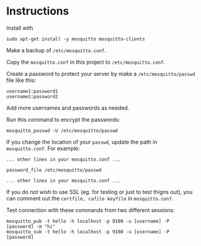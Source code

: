 # Instructions

Install with

```
sudo apt-get install -y mosquitto mosquitto-clients
```

Make a backup of `/etc/mosquitto.conf`.

Copy the `mosquitto.conf` in this project to `/etc/mosquitto.conf`.

Create a password to protect your server by make a `/etc/mosquitto/passwd` file like this:

```
username1:password1
username2:password2
```
Add more usernames and passwords as needed.

Run this command to encrypt the passwords:

```
mosquitto_passwd -U /etc/mosquitto/passwd
```

If you change the location of your `passwd`, update the path in `mosquitto.conf`.  For example:

```
... other lines in your mosquitto.conf ...

password_file /etc/mosquitto/passwd

... other lines in your mosquitto.conf ...

```

If you do not wish to use SSL (eg. for testing or just to test thigns out), you can comment out the `certfile, cafile keyfile` in `mosquitto.conf`.

Test connection with these commands from two different sessions:

```
mosquitto_pub -t hello -h localhost -p 9100 -u [username] -P [password] -m "hi"
mosquitto_sub -t hello -h localhost -p 9100 -u [username] -P [password]
```
